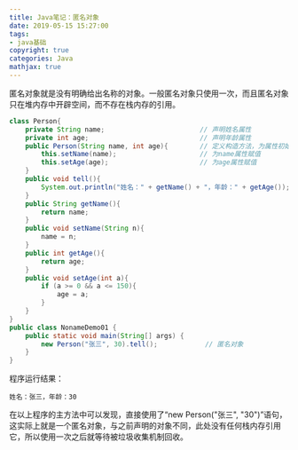 ```yaml
---
title: Java笔记：匿名对象
date: 2019-05-15 15:27:00
tags:
- java基础
copyright: true
categories: Java
mathjax: true
---
```


匿名对象就是没有明确给出名称的对象。一般匿名对象只使用一次，而且匿名对象只在堆内存中开辟空间，而不存在栈内存的引用。

<!-- more -->

~~~java
class Person{
    private String name;                        // 声明姓名属性
    private int age;                            // 声明年龄属性
    public Person(String name, int age){        // 定义构造方法，为属性初始化
        this.setName(name);                     // 为name属性赋值
        this.setAge(age);                       // 为age属性赋值
    }
    public void tell(){
        System.out.println("姓名：" + getName() + "，年龄：" + getAge());
    }
    public String getName(){
        return name;
    }
    public void setName(String n){
        name = n;
    }
    public int getAge(){
        return age;
    }
    public void setAge(int a){
        if (a >= 0 && a <= 150){
            age = a;
        }
    }
}
public class NonameDemo01 {
    public static void main(String[] args) {
        new Person("张三", 30).tell();            // 匿名对象
    }
}

~~~

程序运行结果：

~~~
姓名：张三，年龄：30
~~~

在以上程序的主方法中可以发现，直接使用了“new Person("张三", "30")”语句，这实际上就是一个匿名对象，与之前声明的对象不同，此处没有任何栈内存引用它，所以使用一次之后就等待被垃圾收集机制回收。